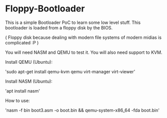 # Floppy-Bootloader

This is a simple Bootloader PoC to learn some low level stuff.
This bootloader is loaded from a floppy disk by the BIOS. 

( Floppy disk because dealing with modern file systems of modern midias is complicated :P )

You will need NASM and QEMU to test it. You will also need support to KVM. 

Install QEMU (Ubuntu):

'sudo apt-get install qemu-kvm qemu virt-manager virt-viewer'

Install NASM (Ubuntu):

'apt install nasm'

How to use:

'nasm -f bin boot3.asm -o boot.bin && qemu-system-x86_64 -fda boot.bin'
